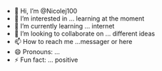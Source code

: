 - 👋 Hi, I’m @Nicolej100
- 👀 I’m interested in ... learning at the moment 
- 🌱 I’m currently learning ... internet 
- 💞️ I’m looking to collaborate on ... different ideas 
- 📫 How to reach me ...messager or here
- 😄 Pronouns: ...
- ⚡ Fun fact: ... positive 

<!---
Nicolej100/Nicolej100 is a ✨ special ✨ repository because its `README.md` (this file) appears on your GitHub profile.
You can click the Preview link to take a look at your changes.
--->
